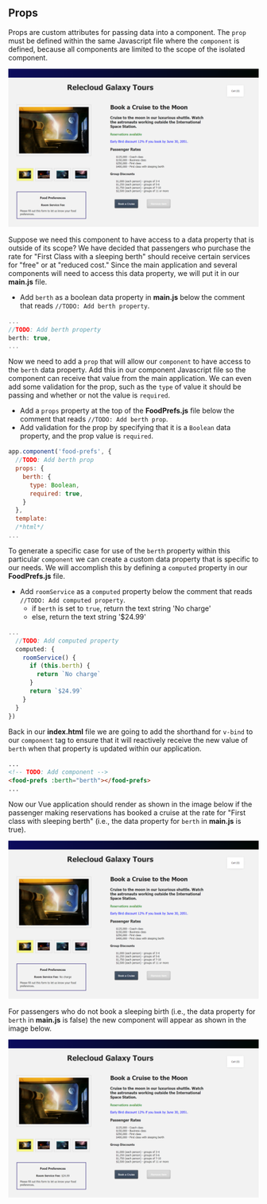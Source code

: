## Props

Props are custom attributes for passing data into a component. The `prop` must be defined within the same Javascript file where the `component` is defined, because all components are limited to the scope of the isolated component.

![Screenshot showing the HTML page with the main product image on the left and 4 thumbnail images below it. Product name and description are displayed on the right. A new component is displayed at bottom left within a bordered box that is titled "Food Preferences."](../media/m08-comp-food-prefs.png)

Suppose we need this component to have access to a data property that is outside of its scope? We have decided that passengers who purchase the rate for "First Class with a sleeping berth" should receive certain services for "free" or at "reduced cost." Since the main application and several components will need to access this data property, we will put it in our **main.js** file.

- Add `berth` as a boolean data property in **main.js** below the comment that reads `//TODO: Add berth property`.

```javascript
...
//TODO: Add berth property
berth: true,
...
```

Now we need to add a `prop` that will allow our `component` to have access to the `berth` data property. Add this in our component Javascript file so the component can receive that value from the main application. We can even add some validation for the prop, such as the `type` of value it should be passing and whether or not the value is `required`.

- Add a `props` property at the top of the **FoodPrefs.js** file below the comment that reads `//TODO: Add berth prop`.
- Add validation for the prop by specifying that it is a `Boolean` data property, and the prop value is `required`.

```javascript
app.component('food-prefs', {
  //TODO: Add berth prop
  props: {
    berth: {
      type: Boolean,
      required: true,
    }
  },
  template: 
  /*html*/
...
```

To generate a specific case for use of the `berth` property within this particular `component` we can create a custom data property that is specific to our needs. We will accomplish this by defining a `computed` property in our **FoodPrefs.js** file.
- Add `roomService` as a `computed` property below the comment that reads `//TODO: Add computed property`.
  - if `berth` is set to `true`, return the text string 'No charge'
  - else, return the text string '$24.99'

```javascript
...
  //TODO: Add computed property
  computed: {
    roomService() {
      if (this.berth) {
        return `No charge`
      }
      return `$24.99`
    }
  }
})
```

Back in our **index.html** file we are going to add the shorthand for `v-bind` to our `component` tag to ensure that it will reactively receive the new value of `berth` when that property is updated within our application.

```html
...
<!-- TODO: Add component -->
<food-prefs :berth="berth"></food-prefs>
...
```

Now our Vue application should render as shown in the image below if the passenger making reservations has booked a cruise at the rate for "First class with sleeping berth" (i.e., the data property for `berth` in **main.js** is true).

![Screenshot showing the HTML page with the main product image on the left and 4 thumbnail images below it. Product name and description are displayed on the right. A new component is displayed at bottom left within a bordered box that is titled "Food Preferences." The Room Service Fee is listed as "no charge".](../media/m08-sleeping-berth.png)

For passengers who do not book a sleeping birth (i.e., the data property for `berth` in **main.js** is false) the new component will appear as shown in the image below.

![Screenshot showing the HTML page with the main product image on the left and 4 thumbnail images below it. Product name and description are displayed on the right. A new component is displayed at bottom left within a bordered box that is titled "Food Preferences." The Room Service Fee is listed as "$24.99".](../media/m08-no-sleeping-berth.png)
